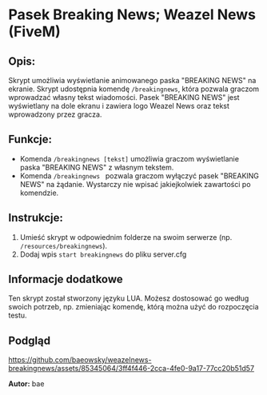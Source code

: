 # Pasek Breaking News; Weazel News (FiveM)

## Opis:
Skrypt umożliwia wyświetlanie animowanego paska "BREAKING NEWS" na ekranie. Skrypt udostępnia komendę `/breakingnews`, która pozwala graczom wprowadzać własny tekst wiadomości. Pasek "BREAKING NEWS" jest wyświetlany na dole ekranu i zawiera logo Weazel News oraz tekst wprowadzony przez gracza.

## Funkcje:
- Komenda `/breakingnews [tekst]` umożliwia graczom wyświetlanie paska "BREAKING NEWS" z własnym tekstem.
- Komenda `/breakingnews ` pozwala graczom wyłączyć pasek "BREAKING NEWS" na żądanie. Wystarczy nie wpisać jakiejkolwiek zawartości po komendzie.

## Instrukcje:
1. Umieść skrypt w odpowiednim folderze na swoim serwerze (np. `/resources/breakingnews`).
2. Dodaj wpis `start breakingnews` do pliku server.cfg

## Informacje dodatkowe
Ten skrypt został stworzony języku LUA. Możesz dostosować go według swoich potrzeb, np. zmieniając komendę, którą można użyć do rozpoczęcia testu.

## Podgląd
https://github.com/baeowsky/weazelnews-breakingnews/assets/85345064/3ff4f446-2cca-4fe0-9a17-77cc20b51d57


**Autor:** bae

